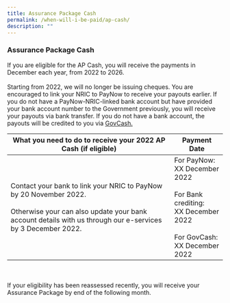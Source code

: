 ```yaml
---
title: Assurance Package Cash
permalink: /when-will-i-be-paid/ap-cash/
description: ""
---
```

### Assurance Package Cash ###
If you are eligible for the AP Cash, you will receive the payments in December each year, from 2022 to 2026.  <br><br>
Starting from 2022, we will no longer be issuing cheques. You are encouraged to link your NRIC to PayNow to receive your payouts earlier. If you do not have a PayNow-NRIC-linked bank account but have provided your bank account number to the Government previously, you will receive your payouts via bank transfer. If you do not have a bank account, the payouts will be credited to you via <a href="https://www.govpayouts.gov.sg/cds/gstv/login" class="hyperlink">GovCash.</a>

<table>
	<thead>  
		<tr>
     <th style="width=30%; text-align:center; vertical-align:middle">What you need to do to receive your 2022 AP Cash (if eligible)</th>
		<th style="text-align:center; vertical-align:middle">Payment Date <br></th>
  </tr>
</thead>
	<tbody>
  <tr>
    <td style="text-align:left; vertical-align:middle">Contact your bank to link your NRIC to PayNow by 20 November 2022.<br><br> Otherwise your can also update your bank account details with us through our e-services by 3 December 2022. </td>
       <td style="text-align:left; vertical-align:middle">For PayNow: <br>XX December 2022<br><br>For Bank crediting: <br>XX December 2022<br><br>For GovCash:<br>XX December 2022</td>
  </tr><tr></tr>
</tbody>
</table><br><br>
If your eligibility has been reassessed recently, you will receive your Assurance Package by end of the following month.

<style>	font-size: 17px</style>